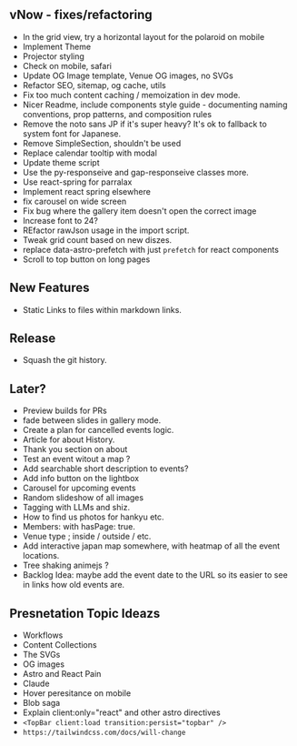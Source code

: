 ## vNow - fixes/refactoring

- In the grid view, try a horizontal layout for the polaroid on mobile
- Implement Theme
- Projector styling
- Check on mobile, safari
- Update OG Image template, Venue OG images, no SVGs
- Refactor SEO, sitemap, og cache, utils
- Fix too much content caching / memoization in dev mode.
- Nicer Readme, include components style guide - documenting naming conventions, prop patterns, and composition rules
- Remove the noto sans JP if it's super heavy? It's ok to fallback to system font for Japanese.
- Remove SimpleSection, shouldn't be used
- Replace calendar tooltip with modal
- Update theme script
- Use the py-responseive and gap-responseive classes more.
- Use react-spring for parralax
- Implement react spring elsewhere
- fix carousel on wide screen
- Fix bug where the gallery item doesn't open the correct image
- Increase font to 24?
- REfactor rawJson usage in the import script.
- Tweak grid count based on new diszes.
- replace data-astro-prefetch with just `prefetch` for react components
- Scroll to top button on long pages

## New Features

- Static Links to files within markdown links.

## Release

- Squash the git history.

## Later?

- Preview builds for PRs
- fade between slides in gallery mode.
- Create a plan for cancelled events logic.
- Article for about History.
- Thank you section on about
- Test an event witout a map ?
- Add searchable short description to events?
- Add info button on the lightbox
- Carousel for upcoming events
- Random slideshow of all images
- Tagging with LLMs and shiz.
- How to find us photos for hankyu etc.
- Members: with hasPage: true.
- Venue type ; inside / outside / etc.
- Add interactive japan map somewhere, with heatmap of all the event locations.
- Tree shaking animejs ?
- Backlog Idea: maybe add the event date to the URL so its easier to see in links how old events are.

## Presnetation Topic Ideazs

- Workflows
- Content Collections
- The SVGs
- OG images
- Astro and React Pain
- Claude
- Hover peresitance on mobile
- Blob saga
- Explain client:only="react" and other astro directives
- `<TopBar client:load transition:persist="topbar" />`
- `https://tailwindcss.com/docs/will-change`
